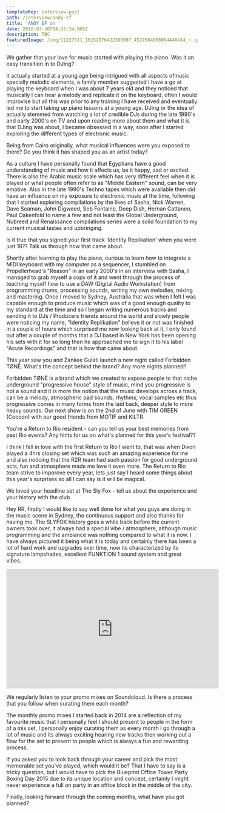 ```yaml
---
templateKey: interview-post
path: /interview/andy-ef
title: 'ANDY EF on '
date: 2018-07-30T04:35:34.065Z
description: TBC
featuredImage: /img/11227511_10152976422380997_4527504006064448414_n.jpg
---
```


We gather that your love for music started with playing the piano. Was it an easy transition in to DJing?

It actually started at a young age being intrigued with all aspects ofmusic specially melodic elements, a family member suggested I have a go at playing the keyboard when I was about 7 years old and they noticed that musically I can hear a melody and replicate it on the keyboard, often I would improvise but all this was prior to any training I have received and eventually led me to start taking up piano lessons at a young age. DJing or the idea of actually stemmed from watching a lot of credible DJs during the late 1990's and early 2000's on TV and upon reading more about them and what it is that DJing was about, I became obsessed in a way, soon after I started exploring the different types of electronic music.

Being from Cairo originally, what musical influences were you exposed to there? Do you think it has shaped you as an artist today?

As a culture I have personally found that Egyptians have a good understanding of music and how it affects us, be it happy, sad or excited. There is also the Arabic music scale which has very different feel when it is played or what people often refer to as "Middle Eastern" sound, can be very emotive. Also in the late 1990's Techno tapes which were available then did have an influence on my exposure to electronic music at the time, following that I started exploring compilations by the likes of Sasha, Nick Warren, Dave Seaman, John Digweed, Seb Fontaine, Deep Dish, Hernan Cattaneo, Paul Oakenfold to name a few and not least the Global Underground, Nubreed and Renaissance compilations series were a solid foundation to my current musical tastes and upbringing.

Is it true that you signed your first track ‘Identity Replikation’ when you were just 18?? Talk us through how that came about.

Shortly after learning to play the piano, curious to learn how to integrate a MIDI keyboard with my computer as a sequencer, I stumbled on Propellerhead's "Reason" in an early 2000's in an interview with Sasha, I managed to grab myself a copy of it and went through the process of teaching myself how to use a DAW (Digital Audio Workstation) from programming drums, processing sounds, writing my own melodies, mixing and mastering. Once I moved to Sydney, Australia that was when I felt I was capable enough to produce music which was of a good enough quality to my standard at the time and so I began writing numerous tracks and sending it to DJs / Producers friends around the world and slowly people were noticing my name, "Identity Replikation" believe it or not was finished in a couple of hours which surprised me now looking back at it, I only found out after a couple of months that a DJ based in New York has been opening his sets with it for so long then he approached me to sign it to his label "Acute Recordings" and that is how that came about.

This year saw you and Zankee Gulati launch a new night called Forbidden TØNË. What's the concept behind the brand? Any more nights planned?

Forbidden TØNË is a brand which we created to expose people to that niche underground "progressive house" style of music, mind you progressive is not a sound and it is more the notion that the music develops across a track, can be a melody, atmospheric pad sounds, rhythms, vocal samples etc thus progressive comes in many forms from the laid back, deeper style to more heavy sounds. Our next show is on the 2nd of June with TIM GREEN (Cocoon) with our good friends from MOTIF and KILTR.

You're a Return to Rio resident - can you tell us your best memories from past Rio events? Any hints for us on what's planned for this year’s festival??

I think I fell in love with the first Return to Rio I went to, that was when Dixon played a 4hrs closing set which was such an amazing experience for me and also noticing that the R2R team had such passion for good underground acts, fun and atmosphere made me love it even more. The Return to Rio team strive to imporove every year, lets just say I heard some things about this year's surprises so all I can say is it will be magical.


We loved your headline set at The Sly Fox - tell us about the experience and your history with the club.

Hey RR, firstly I would like to say well done for what you guys are doing in the music scene in Sydney, the continuous support and also thanks for having me. The SLYFOX history goes a while back before the current owners took over, it always had a special vibe / atmosphere, although music programming and the ambiance was nothing compared to what it is now. I have always pictured it being what it is today and certainly there has been a lot of hard work and upgrades over time, now its characterized by its signature lampshades, excellent FUNKTION 1 sound system and great vibes.

<iframe src="https://www.facebook.com/plugins/video.php?href=https%3A%2F%2Fwww.facebook.com%2Fravereviewz%2Fvideos%2F628355170848836%2F&show_text=0&width=560" width="560" height="315" style="border:none;overflow:hidden" scrolling="no" frameborder="0" allowTransparency="true" allowFullScreen="true"></iframe>

We regularly listen to your promo mixes on Soundcloud. Is there a process that you follow when curating them each month?

The monthly promo mixes I started back in 2014 are a reflection of my favourite music that I personally feel I should present to people in the form of a mix set, I personally enjoy curating them as every month I go through a lot of music and its always exciting hearing new tracks then working out a flow for the set to present to people which is always a fun and rewarding process.

If you asked you to look back through your career and pick the most memorable set you've played, which would it be?
That I have to say is a tricky question, but I would have to pick the Blueprint Office Tower Party Boxing Day 2015 due to its unique location and concept, certainly I might never experience a full on party in an office block in the middle of the city.

Finally, looking forward through the coming months, what have you got planned?


